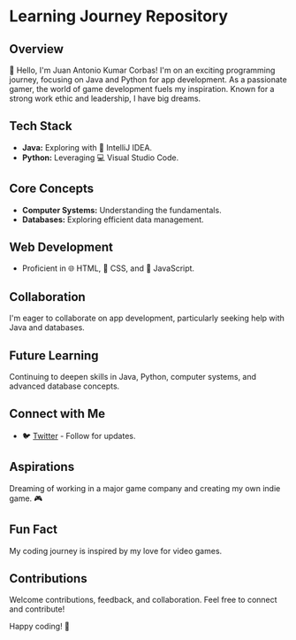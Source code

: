 # Learning Journey Repository

## Overview

👋 Hello, I'm Juan Antonio Kumar Corbas! I'm on an exciting programming journey, focusing on Java and Python for app development. As a passionate gamer, the world of game development fuels my inspiration. Known for a strong work ethic and leadership, I have big dreams.

## Tech Stack

- **Java:** Exploring with 🧠 IntelliJ IDEA.
- **Python:** Leveraging 💻 Visual Studio Code.

## Core Concepts

- **Computer Systems:** Understanding the fundamentals.
- **Databases:** Exploring efficient data management.

## Web Development

- Proficient in 🌐 HTML, 💅 CSS, and 🚀 JavaScript.

## Collaboration

I'm eager to collaborate on app development, particularly seeking help with Java and databases.

## Future Learning

Continuing to deepen skills in Java, Python, computer systems, and advanced database concepts.

## Connect with Me

- 🐦 [Twitter](#) - Follow for updates.

## Aspirations

Dreaming of working in a major game company and creating my own indie game. 🎮

## Fun Fact

My coding journey is inspired by my love for video games. 

## Contributions

Welcome contributions, feedback, and collaboration. Feel free to connect and contribute!

Happy coding! 🚀
